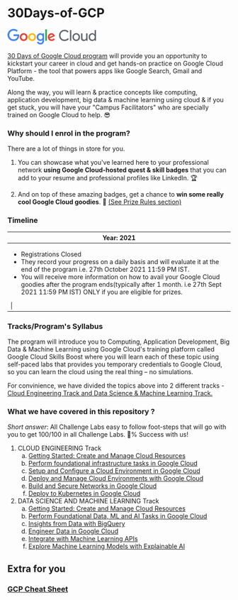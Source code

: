 # 30Days-of-GCP

<img src="./logo-google-cloud-large.png" width="200">

[30 Days of Google Cloud program](<(https://events.withgoogle.com/30daysofgooglecloud/)>) will provide you an opportunity to kickstart your career in cloud and get hands-on practice on Google Cloud Platform - the tool that powers apps like Google Search, Gmail and YouTube.

Along the way, you will learn & practice concepts like computing, application development, big data & machine learning using cloud & if you get stuck, you will have your "Campus Facilitators" who are specially trained on Google Cloud to help. 😎

### Why should I enrol in the program?

There are a lot of things in store for you.

1. You can showcase what you've learned here to your professional network **using Google Cloud-hosted quest & skill badges** that you can add to your resume and professional profiles like LinkedIn. 🏆

2. And on top of these amazing badges, get a chance to **win some really cool Google Cloud goodies**. 💪 [(See Prize Rules section)](https://events.withgoogle.com/30daysofgooglecloud/prize-rules/)

### Timeline

<table>
<thead>
  <tr>
    <th>
      Year: 2021
    </th>
  </tr>
<thead>
<tbody>
  <tr>
    <td>
      <ul><li> Registrations Closed</li><li> They record your progress on a daily basis and will evaluate it at the end of the program i.e. 27th October 2021 11:59 PM IST.</li><li>You will receive more information on how to avail your Google Cloud goodies after the program ends(typically after 1 month. i.e 27th Sept 2021 11:59 PM IST) ONLY if you are eligible for prizes.</li></ul> |
    </td>
  </tr>
</tbody>
</table>

### Tracks/Program's Syllabus

The program will introduce you to Computing, Application Development, Big Data & Machine Learning using Google Cloud's training platform called Google Cloud Skills Boost where you will learn each of these topic using self-paced labs that provides you temporary credentials to Google Cloud, so you can learn the cloud using the real thing – no simulations.

For convinience, we have divided the topics above into 2 different tracks - [Cloud Engineering Track and Data Science & Machine Learning Track.](https://events.withgoogle.com/30daysofgooglecloud/program-syllabus/#content)

### What we have covered in this repository ?

_Short answer_: All Challenge Labs easy to follow foot-steps that will go with you to get 100/100 in all Challenge Labs. 💯% Success with us!

<ol>
  <li>CLOUD ENGINEERING Track
  <ol type="a">
    <li><a href="https://google.qwiklabs.com/quests/120">Getting Started: Create and Manage Cloud Resources</a></li>
    <li><a href="https://google.qwiklabs.com/quests/118">Perform foundational infrastructure tasks in Google Cloud</a></li>
    <li><a href="https://google.qwiklabs.com/quests/119">Setup and Configure a Cloud Environment in Google Cloud</a></li>
    <li><a href="https://google.qwiklabs.com/quests/121">Deploy and Manage Cloud Environments with Google Cloud</a></li>
    <li><a href="https://google.qwiklabs.com/quests/128">Build and Secure Networks in Google Cloud</a></li>
    <li><a href="https://google.qwiklabs.com/quests/116">Deploy to Kubernetes in Google Cloud</a></li>
  </ol></li>
  <li>DATA SCIENCE AND MACHINE LEARNING Track
    <ol type="a">
    <li><a href="https://google.qwiklabs.com/quests/120">Getting Started: Create and Manage Cloud Resources</a></li>
    <li><a href="https://google.qwiklabs.com/quests/117">Perform Foundational Data, ML and AI Tasks in Google Cloud</a></li>
    <li><a href="https://google.qwiklabs.com/quests/123">Insights from Data with BigQuery</a></li>
    <li><a href="https://google.qwiklabs.com/quests/132">Engineer Data in Google Cloud</a></li>
    <li><a href="https://google.qwiklabs.com/quests/136">Integrate with Machine Learning APIs</a></li>
    <li><a href="https://google.qwiklabs.com/quests/126">Explore Machine Learning Models with Explainable AI</a></li>
  </ol></li>
  </ol>
  
## Extra for you

### [GCP Cheat Sheet](https://gist.github.com/koolgokul22/1f7a3e2b86978282b52223ad5bf149a9)

